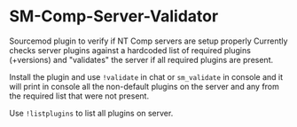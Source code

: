 # SM-Comp-Server-Validator
Sourcemod plugin to verify if NT Comp servers are setup properly
Currently checks server plugins against a hardcoded list of required plugins (+versions) and "validates" the server if all required plugins are present.  

Install the plugin and use `!validate` in chat or `sm_validate` in console and it will print in console all the non-default plugins on the server and any from the required list that were not present.  

Use `!listplugins` to list all plugins on server.
